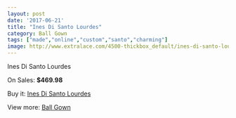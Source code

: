 ```yaml
---
layout: post
date: '2017-06-21'
title: "Ines Di Santo Lourdes"
category: Ball Gown
tags: ["made","online","custom","santo","charming"]
image: http://www.extralace.com/4500-thickbox_default/ines-di-santo-lourdes.jpg
---
```

Ines Di Santo Lourdes

On Sales: **$469.98**
<a href="https://www.extralace.com/ball-gown/2127-ines-di-santo-lourdes.html"><amp-img layout="responsive" width="600" height="600" src="//www.extralace.com/4500-thickbox_default/ines-di-santo-lourdes.jpg" alt="Ines Di Santo Lourdes 0" /></a>
<a href="https://www.extralace.com/ball-gown/2127-ines-di-santo-lourdes.html"><amp-img layout="responsive" width="600" height="600" src="//www.extralace.com/4501-thickbox_default/ines-di-santo-lourdes.jpg" alt="Ines Di Santo Lourdes 1" /></a>

Buy it: [Ines Di Santo Lourdes](https://www.extralace.com/ball-gown/2127-ines-di-santo-lourdes.html "Ines Di Santo Lourdes")

View more: [Ball Gown](https://www.extralace.com/3-ball-gown "Ball Gown")